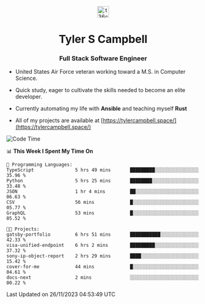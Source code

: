 <p align="center">
<a href="https://www.linkedin.com/in/t36campbell" target="blank"><img align="center" src="https://ik.imagekit.io/t36campbell/Portfolio/linkedin.png.original_m8bbGgPh6.png" alt="t36campbell" height="30" width="30" /></a>
</p>
<h1 align="center">Tyler S Campbell</h1>
<h3 align="center">Full Stack Software Engineer</h3>

* United States Air Force veteran working toward a M.S. in Computer Science.

* Quick study, eager to cultivate the skills needed to become an elite developer.

* Currently automating my life with **Ansible** and teaching myself **Rust**

* All of my projects are available at [https://tylercampbell.space/](https://tylercampbell.space/)

<!--START_SECTION:waka-->
![Code Time](http://img.shields.io/badge/Code%20Time-3%2C002%20hrs%2057%20mins-blue)

📊 **This Week I Spent My Time On** 

```text
💬 Programming Languages: 
TypeScript               5 hrs 49 mins       █████████░░░░░░░░░░░░░░░░   35.96 % 
Python                   5 hrs 25 mins       ████████░░░░░░░░░░░░░░░░░   33.48 % 
JSON                     1 hr 4 mins         ██░░░░░░░░░░░░░░░░░░░░░░░   06.63 % 
CSV                      56 mins             █░░░░░░░░░░░░░░░░░░░░░░░░   05.77 % 
GraphQL                  53 mins             █░░░░░░░░░░░░░░░░░░░░░░░░   05.52 % 

🐱‍💻 Projects: 
gatsby-portfolio         6 hrs 51 mins       ███████████░░░░░░░░░░░░░░   42.33 % 
visa-unified-endpoint    6 hrs 2 mins        █████████░░░░░░░░░░░░░░░░   37.32 % 
sony-ip-object-report    2 hrs 29 mins       ████░░░░░░░░░░░░░░░░░░░░░   15.42 % 
cover-for-me             44 mins             █░░░░░░░░░░░░░░░░░░░░░░░░   04.61 % 
docs-next                2 mins              ░░░░░░░░░░░░░░░░░░░░░░░░░   00.22 % 
```


 Last Updated on 26/11/2023 04:53:49 UTC
<!--END_SECTION:waka-->
